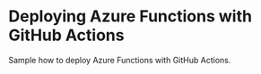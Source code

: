 # Deploying Azure Functions with GitHub Actions

Sample how to deploy Azure Functions with GitHub Actions.
